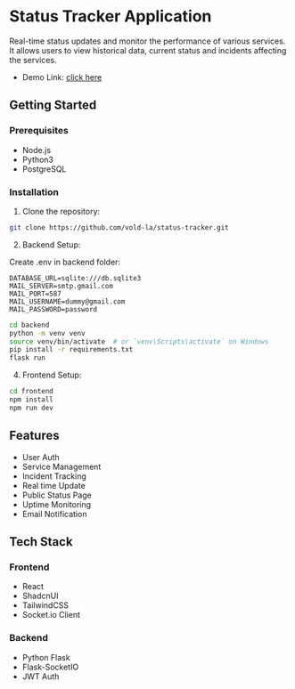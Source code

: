 # Status Tracker Application

Real-time status updates and monitor the performance of various services. It allows users to view historical data, current status and incidents affecting the services.

- Demo Link: [click here](https://drive.google.com/drive/folders/12jwyuib6sQvxmn1LtKUZcLbFoxBr9VEa)

## Getting Started

### Prerequisites
- Node.js
- Python3
- PostgreSQL

### Installation

1. Clone the repository:
```bash
git clone https://github.com/vold-la/status-tracker.git
```

2. Backend Setup:

Create .env in backend folder:
```
DATABASE_URL=sqlite:///db.sqlite3
MAIL_SERVER=smtp.gmail.com
MAIL_PORT=587
MAIL_USERNAME=dummy@gmail.com
MAIL_PASSWORD=password
```

```bash
cd backend
python -m venv venv
source venv/bin/activate  # or `venv\Scripts\activate` on Windows
pip install -r requirements.txt
flask run
```

4. Frontend Setup:
```bash
cd frontend
npm install
npm run dev
```

## Features

- User Auth
- Service Management
- Incident Tracking
- Real time Update
- Public Status Page
- Uptime Monitoring
- Email Notification

## Tech Stack

### Frontend
- React
- ShadcnUI
- TailwindCSS
- Socket.io Client

### Backend
- Python Flask
- Flask-SocketIO
- JWT Auth